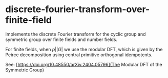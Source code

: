 # discrete-fourier-transform-over-finite-field 
 
Implements the discrete Fourier transform for the cyclic group and symmetric group over finite fields and number fields. 

For finite fields, when $p| |G|$ we use the modular DFT, which is given by the Peirce decomposition using central primitive orthogonal idempotents.

See:  [https://doi.org/10.48550/arXiv.2404.05796](The Modular DFT of the Symmetric Group)
